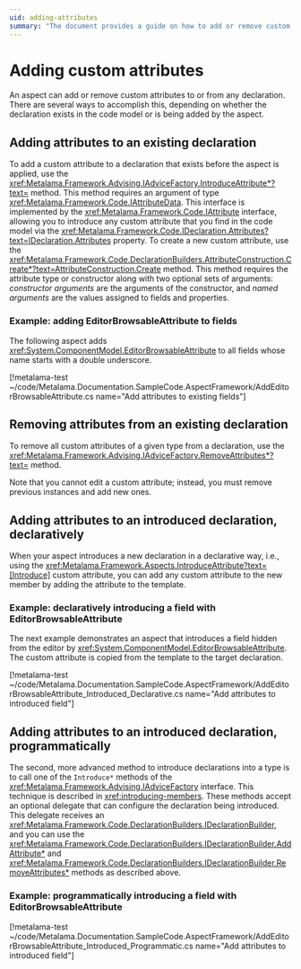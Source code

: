 ```yaml
---
uid: adding-attributes
summary: "The document provides a guide on how to add or remove custom attributes to or from any declaration using the Metalama Framework. It includes examples and methods for existing and introduced declarations."
---
```


# Adding custom attributes

An aspect can add or remove custom attributes to or from any declaration. There are several ways to accomplish this, depending on whether the declaration exists in the code model or is being added by the aspect.

## Adding attributes to an existing declaration

To add a custom attribute to a declaration that exists before the aspect is applied, use the <xref:Metalama.Framework.Advising.IAdviceFactory.IntroduceAttribute*?text=> method. This method requires an argument of type <xref:Metalama.Framework.Code.IAttributeData>. This interface is implemented by the <xref:Metalama.Framework.Code.IAttribute> interface, allowing you to introduce any custom attribute that you find in the code model via the <xref:Metalama.Framework.Code.IDeclaration.Attributes?text=IDeclaration.Attributes> property. To create a new custom attribute, use the <xref:Metalama.Framework.Code.DeclarationBuilders.AttributeConstruction.Create*?text=AttributeConstruction.Create> method. This method requires the attribute type or constructor along with two optional sets of arguments: _constructor arguments_ are the arguments of the constructor, and _named arguments_ are the values assigned to fields and properties.

### Example: adding EditorBrowsableAttribute to fields

The following aspect adds <xref:System.ComponentModel.EditorBrowsableAttribute> to all fields whose name starts with a double underscore.

[!metalama-test ~/code/Metalama.Documentation.SampleCode.AspectFramework/AddEditorBrowsableAttribute.cs name="Add attributes to existing fields"]

## Removing attributes from an existing declaration

To remove all custom attributes of a given type from a declaration, use the <xref:Metalama.Framework.Advising.IAdviceFactory.RemoveAttributes*?text=> method.

Note that you cannot edit a custom attribute; instead, you must remove previous instances and add new ones.

## Adding attributes to an introduced declaration, declaratively

When your aspect introduces a new declaration in a declarative way, i.e., using the <xref:Metalama.Framework.Aspects.IntroduceAttribute?text=[Introduce]> custom attribute, you can add any custom attribute to the new member by adding the attribute to the template.

### Example: declaratively introducing a field with EditorBrowsableAttribute

The next example demonstrates an aspect that introduces a field hidden from the editor by <xref:System.ComponentModel.EditorBrowsableAttribute>. The custom attribute is copied from the template to the target declaration.

[!metalama-test ~/code/Metalama.Documentation.SampleCode.AspectFramework/AddEditorBrowsableAttribute_Introduced_Declarative.cs name="Add attributes to introduced field"]

## Adding attributes to an introduced declaration, programmatically

The second, more advanced method to introduce declarations into a type is to call one of the `Introduce*` methods of the <xref:Metalama.Framework.Advising.IAdviceFactory> interface. This technique is described in <xref:introducing-members>. These methods accept an optional delegate that can configure the declaration being introduced. This delegate receives an <xref:Metalama.Framework.Code.DeclarationBuilders.IDeclarationBuilder>, and you can use the <xref:Metalama.Framework.Code.DeclarationBuilders.IDeclarationBuilder.AddAttribute*> and <xref:Metalama.Framework.Code.DeclarationBuilders.IDeclarationBuilder.RemoveAttributes*> methods as described above.

### Example: programmatically introducing a field with EditorBrowsableAttribute

[!metalama-test ~/code/Metalama.Documentation.SampleCode.AspectFramework/AddEditorBrowsableAttribute_Introduced_Programmatic.cs name="Add attributes to introduced field"]

